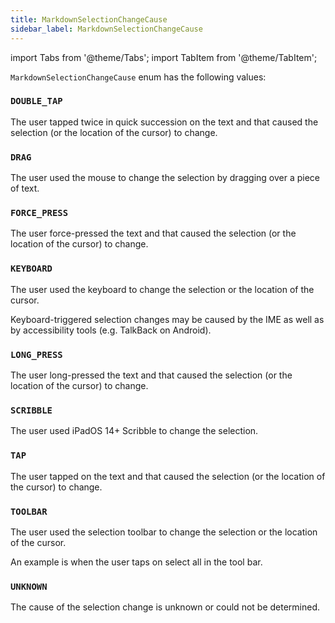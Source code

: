 ```yaml
---
title: MarkdownSelectionChangeCause
sidebar_label: MarkdownSelectionChangeCause
---
```

import Tabs from '@theme/Tabs';
import TabItem from '@theme/TabItem';

`MarkdownSelectionChangeCause` enum has the following values:

### `DOUBLE_TAP`

The user tapped twice in quick succession on the text and that caused the selection (or the location of the cursor) to change.

### `DRAG`

The user used the mouse to change the selection by dragging over a piece of text.

### `FORCE_PRESS`

The user force-pressed the text and that caused the selection (or the location of the cursor) to change.

### `KEYBOARD`

The user used the keyboard to change the selection or the location of the cursor.

Keyboard-triggered selection changes may be caused by the IME as well as by accessibility tools (e.g. TalkBack on Android).

### `LONG_PRESS`

The user long-pressed the text and that caused the selection (or the location of the cursor) to change.

### `SCRIBBLE`

The user used iPadOS 14+ Scribble to change the selection.

### `TAP`

The user tapped on the text and that caused the selection (or the location of the cursor) to change.

### `TOOLBAR`

The user used the selection toolbar to change the selection or the location of the cursor.

An example is when the user taps on select all in the tool bar.

### `UNKNOWN`

The cause of the selection change is unknown or could not be determined.


